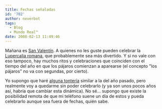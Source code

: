 ```yaml
---
title: Fechas señaladas
id: '702'
author: neverbot
tags:
  - Blog
  - Mundo Real™
date: 2008-02-13 11:49:46
---
```


Mañana es [San Valentín](http://en.wikipedia.org/wiki/Valentine%27s_Day). A quienes no les guste pueden celebrar la [Lupercalia romana](http://en.wikipedia.org/wiki/Lupercalia), que probablemente sea más divertido. Y si no vale con eso tampoco, hay muchos ritos y celebraciones que coinciden con el tiempo del año en que los pájaros comienzan a aparearse (el concepto "los pájaros" no va con segundas, por cierto).

Yo supongo que haré [alguna tontería](https://neverbot.com/san-valentin-esa-gran-excusa/) similar a la del año pasado, pero realmente voy a quedarme sin poder celebrarlo (y ya son unos pocos años así, habría que cambiar esta dinámica). No sé... supongo que existe la posibilidad remota de que mi teléfono suene un día de estos y pueda celebrarlo aunque sea fuera de fechas, quién sabe.